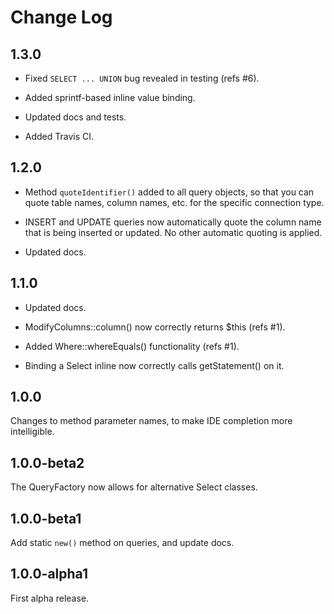 # Change Log

## 1.3.0

- Fixed `SELECT ... UNION` bug revealed in testing (refs #6).

- Added sprintf-based inline value binding.

- Updated docs and tests.

- Added Travis CI.

## 1.2.0

- Method `quoteIdentifier()` added to all query objects, so that you can quote
  table names, column names, etc. for the specific connection type.

- INSERT and UPDATE queries now automatically quote the column name that is
  being inserted or updated. No other automatic quoting is applied.

- Updated docs.

## 1.1.0

- Updated docs.

- ModifyColumns::column() now correctly returns $this (refs #1).

- Added Where::whereEquals() functionality (refs #1).

- Binding a Select inline now correctly calls getStatement() on it.

## 1.0.0

Changes to method parameter names, to make IDE completion more intelligible.

## 1.0.0-beta2

The QueryFactory now allows for alternative Select classes.

## 1.0.0-beta1

Add static `new()` method on queries, and update docs.

## 1.0.0-alpha1

First alpha release.
